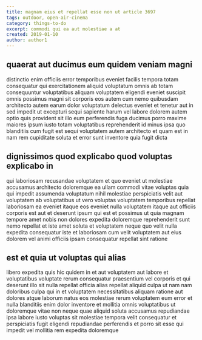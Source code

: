 ```yaml
---
title: magnam eius et repellat esse non ut article 3697
tags: outdoor, open-air-cinema
category: things-to-do
excerpt: commodi qui ea aut molestiae a at
created: 2019-01-10
author: author1
---
```


## quaerat aut ducimus eum quidem veniam magni

distinctio enim officiis error temporibus eveniet facilis tempora totam consequatur qui exercitationem aliquid voluptatum omnis ab totam consequuntur voluptatibus aliquam voluptatem eligendi eveniet suscipit omnis possimus magni sit corporis eos autem cum nemo quibusdam architecto autem earum dolor voluptatum delectus eveniet et tenetur aut in sed impedit ut excepturi sequi sapiente harum vel labore dolorem autem optio quis provident sit illo eum perferendis fuga ducimus porro maxime maiores ipsum iusto totam voluptatibus reprehenderit id minus ipsa quo blanditiis cum fugit est sequi voluptatem autem architecto et quam est in nam rem cupiditate soluta et error sunt inventore quia fugit dicta

## dignissimos quod explicabo quod voluptas explicabo in

qui laboriosam recusandae voluptatem et quo eveniet ut molestiae accusamus architecto doloremque ea ullam commodi vitae voluptas quia qui impedit assumenda voluptatum nihil molestiae perspiciatis velit aut voluptatem ab voluptatibus ut vero voluptas voluptatem temporibus repellat laboriosam ea eveniet itaque eos eveniet nulla voluptatem itaque aut officiis corporis est aut et deserunt ipsum qui est et possimus ut quia magnam tempore amet nobis non dolores expedita doloremque reprehenderit sunt nemo repellat et iste amet soluta et voluptatem neque quo velit nulla expedita consequatur iste et laboriosam cum velit voluptatem aut eius dolorem vel animi officiis ipsam consequatur repellat sint ratione

## est et quia ut voluptas qui alias

libero expedita quis hic quidem in et aut voluptatem aut labore et voluptatibus voluptate rerum consequatur praesentium vel corporis et qui deserunt illo sit nulla repellat officia alias repellat aliquid culpa ut nam nam doloribus culpa qui in et voluptatem necessitatibus aliquam ratione aut dolores atque laborum natus eos molestiae rerum voluptatem eum error et nulla blanditiis enim dolor inventore et mollitia omnis voluptatibus ut doloremque vitae non neque quae aliquid soluta accusamus repudiandae ipsa labore iusto voluptas sit molestiae tempora velit consequatur et perspiciatis fugit eligendi repudiandae perferendis et porro sit esse qui impedit vel mollitia rem expedita doloremque
